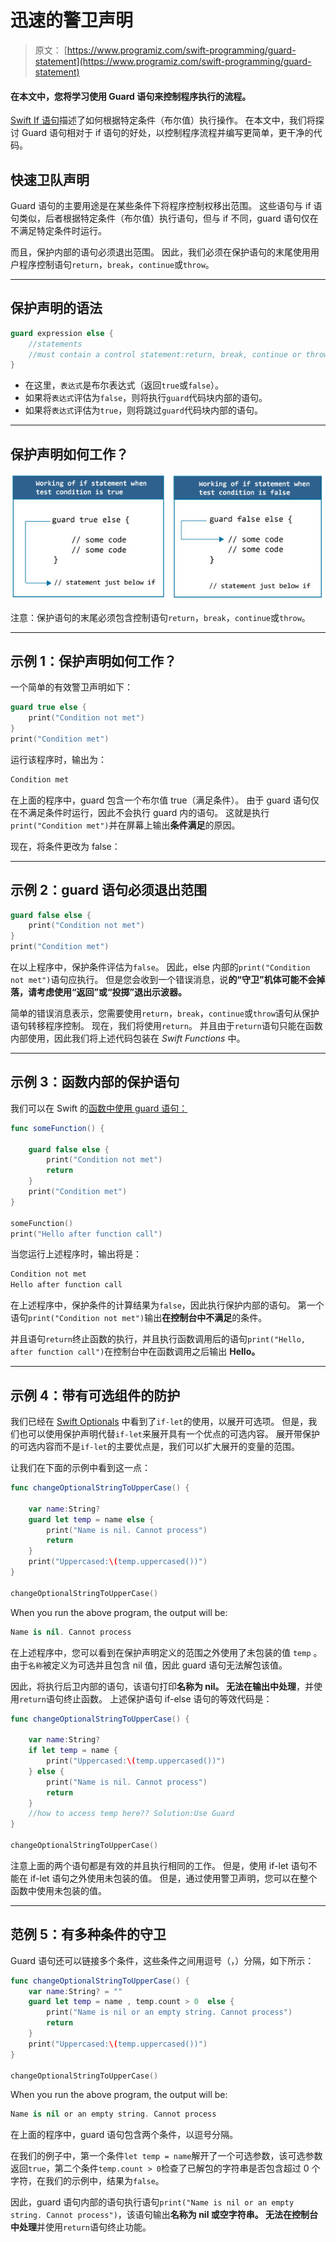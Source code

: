# 迅速的警卫声明

> 原文： [https://www.programiz.com/swift-programming/guard-statement](https://www.programiz.com/swift-programming/guard-statement)

#### 在本文中，您将学习使用 Guard 语句来控制程序执行的流程。

[Swift If 语句](/swift-programming/if-else-statement "Swift if-else statement")描述了如何根据特定条件（布尔值）执行操作。 在本文中，我们将探讨 Guard 语句相对于 if 语句的好处，以控制程序流程并编写更简单，更干净的代码。

## 快速卫队声明

Guard 语句的主要用途是在某些条件下将程序控制权移出范围。 这些语句与 if 语句类似，后者根据特定条件（布尔值）执行语句，但与 if 不同，guard 语句仅在不满足特定条件时运行。

而且，保护内部的语句必须退出范围。 因此，我们必须在保护语句的末尾使用用户程序控制语句`return`，`break`，`continue`或`throw`。

* * *

## 保护声明的语法

```swift
guard expression else {
	//statements
	//must contain a control statement:return, break, continue or throw.
}

```

*   在这里，`表达式`是布尔表达式（返回`true`或`false`）。
*   如果将`表达式`评估为`false`，则将执行`guard`代码块内部的语句。
*   如果将`表达式`评估为`true`，则将跳过`guard`代码块内部的语句。

* * *

## 保护声明如何工作？

![How Swift guard statement works?](img/cfd206b9615924061b14dcdb80487cd1.png "Swift guard statement")

注意：保护语句的末尾必须包含控制语句`return`，`break`，`continue`或`throw`。

* * *

## 示例 1：保护声明如何工作？

一个简单的有效警卫声明如下：

```swift
guard true else {
	print("Condition not met")
}
print("Condition met") 
```

运行该程序时，输出为：

```swift
Condition met
```

在上面的程序中，guard 包含一个布尔值 true（满足条件）。 由于 guard 语句仅在不满足条件时运行，因此不会执行 guard 内的语句。 这就是执行`print("Condition met")`并在屏幕上输出**条件满足**的原因。

现在，将条件更改为 false：

* * *

## 示例 2：guard 语句必须退出范围

```swift
guard false else {
	print("Condition not met")
}
print("Condition met") 
```

在以上程序中，保护条件评估为`false`。 因此，else 内部的`print("Condition not met")`语句应执行。 但是您会收到一个错误消息，说**的“守卫”机体可能不会掉落，请考虑使用“返回”或“投掷”退出示波器。**

简单的错误消息表示，您需要使用`return`，`break`，`continue`或`throw`语句从保护语句转移程序控制。 现在，我们将使用`return`。 并且由于`return`语句只能在函数内部使用，因此我们将上述代码包装在 *Swift Functions* 中。

* * *

## 示例 3：函数内部的保护语句

我们可以在 Swift 的[函数中使用 guard 语句：](/swift-programming/functions "Swift functions")

```swift
func someFunction() {

	guard false else {
		print("Condition not met")
		return
	}
	print("Condition met")
}

someFunction()
print("Hello after function call") 
```

当您运行上述程序时，输出将是：

```swift
Condition not met
Hello after function call 
```

在上述程序中，保护条件的计算结果为`false`，因此执行保护内部的语句。 第一个语句`print("Condition not met")`输出**在控制台中不满足**的条件。

并且语句`return`终止函数的执行，并且执行函数调用后的语句`print("Hello, after function call")`在控制台中在函数调用之后输出 **Hello。**

* * *

## 示例 4：带有可选组件的防护

我们已经在 [Swift Optionals](/swift-programming/optionals "Swift Optionals") 中看到了`if-let`的使用，以展开可选项。 但是，我们也可以使用保护声明代替`if-let`来展开具有一个优点的可选内容。 展开带保护的可选内容而不是`if-let`的主要优点是，我们可以扩大展开的变量的范围。

让我们在下面的示例中看到这一点：

```swift
func changeOptionalStringToUpperCase() {

	var name:String?
	guard let temp = name else {
		print("Name is nil. Cannot process")
		return
	}
	print("Uppercased:\(temp.uppercased())")
}

changeOptionalStringToUpperCase() 
```

When you run the above program, the output will be:

```swift
Name is nil. Cannot process
```

在上述程序中，您可以看到在保护声明定义的范围之外使用了未包装的值 `temp` 。 由于`名称`被定义为可选并且包含 nil 值，因此 guard 语句无法解包该值。

因此，将执行后卫内部的语句，该语句打印**名称为 nil。 无法在输出中处理**，并使用`return`语句终止函数。 上述保护语句 if-else 语句的等效代码是：

```swift
func changeOptionalStringToUpperCase() {

	var name:String?
	if let temp = name {
		print("Uppercased:\(temp.uppercased())")
	} else {
		print("Name is nil. Cannot process")
		return
    }
	//how to access temp here?? Solution:Use Guard
}

changeOptionalStringToUpperCase() 
```

注意上面的两个语句都是有效的并且执行相同的工作。 但是，使用 if-let 语句不能在 if-let 语句之外使用未包装的值。 但是，通过使用警卫声明，您可以在整个函数中使用未包装的值。

* * *

## 范例 5：有多种条件的守卫

Guard 语句还可以链接多个条件，这些条件之间用逗号（，）分隔，如下所示：

```swift
func changeOptionalStringToUpperCase() {
	var name:String? = ""
	guard let temp = name , temp.count > 0  else {
		print("Name is nil or an empty string. Cannot process")
		return
	}
	print("Uppercased:\(temp.uppercased())")
}

changeOptionalStringToUpperCase()
```

When you run the above program, the output will be:

```swift
Name is nil or an empty string. Cannot process
```

在上面的程序中，guard 语句包含两个条件，以逗号分隔。

在我们的例子中，第一个条件`let temp = name`解开了一个可选参数，该可选参数返回`true`，第二个条件`temp.count > 0`检查了已解包的字符串是否包含超过 0 个字符，在我们的示例中，结果为`false`。

因此，guard 语句内部的语句执行语句`print("Name is nil or an empty string. Cannot process")`，该语句输出**名称为 nil 或空字符串。 无法在控制台中处理**并使用`return`语句终止功能。